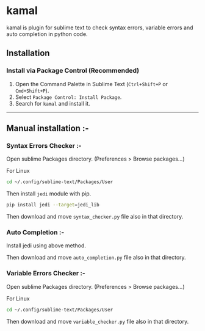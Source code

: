 # kamal

kamal is plugin for sublime text to check syntax errors, variable errors and auto completion in python code.

## Installation

### Install via Package Control (Recommended)

1. Open the Command Palette in Sublime Text (`Ctrl+Shift+P` or `Cmd+Shift+P`).
2. Select `Package Control: Install Package`.
3. Search for `kamal` and install it.

---

## Manual installation :-

### Syntax Errors Checker :-

Open sublime Packages directory. (Preferences > Browse packages...)

For Linux
```sh
cd ~/.config/sublime-text/Packages/User
```
Then install `jedi` module with pip.
```bash
pip install jedi --target=jedi_lib
```
Then download and move `syntax_checker.py` file also in that directory.

### Auto Completion :- 

Install jedi using above method.

Then download and move `auto_completion.py` file also in that directory.

### Variable Errors Checker :- 

Open sublime Packages directory. (Preferences > Browse packages...)

For Linux
```sh
cd ~/.config/sublime-text/Packages/User
```
Then download and move `variable_checker.py` file also in that directory.
